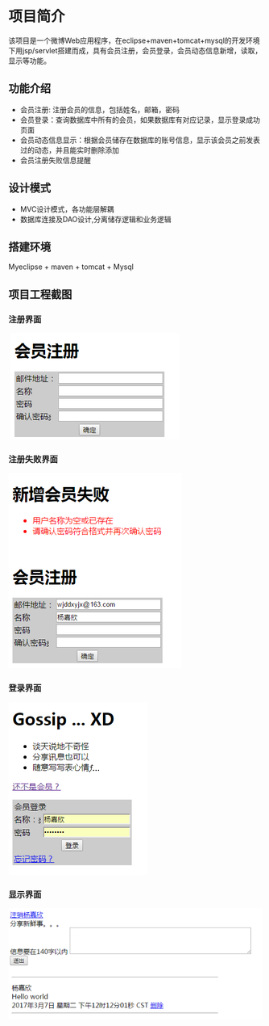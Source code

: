 # 项目简介
 
  该项目是一个微博Web应用程序，在eclipse+maven+tomcat+mysql的开发环境下用jsp/servlet搭建而成，具有会员注册，会员登录，会员动态信息新增，读取，显示等功能。
 
 
## 功能介绍
* 会员注册: 注册会员的信息，包括姓名，邮箱，密码
* 会员登录：查询数据库中所有的会员，如果数据库有对应记录，显示登录成功页面
* 会员动态信息显示：根据会员储存在数据库的账号信息，显示该会员之前发表过的动态，并且能实时删除添加
* 会员注册失败信息提醒

## 设计模式
* MVC设计模式，各功能层解耦
* 数据库连接及DAO设计,分离储存逻辑和业务逻辑

## 搭建环境
 Myeclipse + maven + tomcat + Mysql

## 项目工程截图

### 注册界面

  ![alt text](https://github.com/wjddxyjx/xlweibo/blob/master/Screenshots/%E6%B3%A8%E5%86%8C.PNG)
  
### 注册失败界面

  ![alt text](https://github.com/wjddxyjx/xlweibo/blob/master/Screenshots/%E6%B3%A8%E5%86%8C%E5%A4%B1%E8%B4%A5.PNG)
  
### 登录界面

  ![alt text](https://github.com/wjddxyjx/xlweibo/blob/master/Screenshots/%E7%99%BB%E5%BD%95.PNG)
  
### 显示界面

  ![alt text](https://github.com/wjddxyjx/xlweibo/blob/master/Screenshots/%E6%98%BE%E7%A4%BA.PNG)
